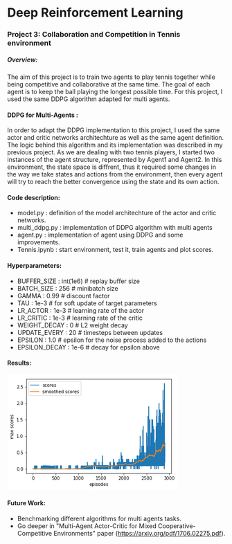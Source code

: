 # Deep Reinforcement Learning

### Project 3: Collaboration and Competition in Tennis environment

##### Overview:

The aim of this project is to train two agents to play tennis together while being competitive and collaborative at the same time. The goal of each agent is to keep the ball playing the longest possible time. For this project, I used the same DDPG algorithm adapted for multi agents.

#### DDPG for Multi-Agents :

In order to adapt the DDPG implementation to this project, I used the same actor and critic networks architechture as well as the same agent definition. The logic behind this algorithm and its implementation was described in my previous project.
As we are dealing with two tennis players, I started two instances of the agent structure, represented by Agent1 and Agent2. In this environment, the state space is diffrent, thus it required some changes in the way we take states and actions from the environment, then every agent will try to reach the better convergence using the state and its own action.

#### Code description:

- model.py : definition of the model architechture of the actor and critic networks.
- multi_ddpg.py : implementation of DDPG algorithm with multi agents
- agent.py : implementation of agent using DDPG and some improvements.
- Tennis.ipynb : start environment, test it, train agents and plot scores.

#### Hyperparameters:

- BUFFER_SIZE : int(1e6) # replay buffer size
- BATCH_SIZE : 256 # minibatch size
- GAMMA : 0.99 # discount factor
- TAU : 1e-3 # for soft update of target parameters
- LR_ACTOR : 1e-3 # learning rate of the actor
- LR_CRITIC : 1e-3 # learning rate of the critic
- WEIGHT_DECAY : 0 # L2 weight decay
- UPDATE_EVERY : 20 # timesteps between updates
- EPSILON : 1.0 # epsilon for the noise process added to the actions
- EPSILON_DECAY : 1e-6 # decay for epsilon above

#### Results:

![image](results/res.png)

#### Future Work:

- Benchmarking different algorithms for multi agents tasks.
- Go deeper in "Multi-Agent Actor-Critic for Mixed Cooperative-Competitive Environments" paper (https://arxiv.org/pdf/1706.02275.pdf).
